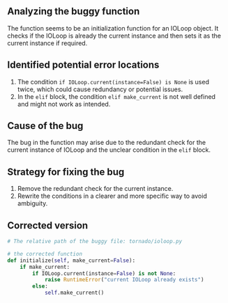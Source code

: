 ## Analyzing the buggy function
The function seems to be an initialization function for an IOLoop object. It checks if the IOLoop is already the current instance and then sets it as the current instance if required.

## Identified potential error locations
1. The condition `if IOLoop.current(instance=False) is None` is used twice, which could cause redundancy or potential issues.
2. In the `elif` block, the condition `elif make_current` is not well defined and might not work as intended.

## Cause of the bug
The bug in the function may arise due to the redundant check for the current instance of IOLoop and the unclear condition in the `elif` block.

## Strategy for fixing the bug
1. Remove the redundant check for the current instance.
2. Rewrite the conditions in a clearer and more specific way to avoid ambiguity.

## Corrected version
```python
# The relative path of the buggy file: tornado/ioloop.py

# the corrected function
def initialize(self, make_current=False):
    if make_current:
        if IOLoop.current(instance=False) is not None:
            raise RuntimeError("current IOLoop already exists")
        else:
            self.make_current()
```